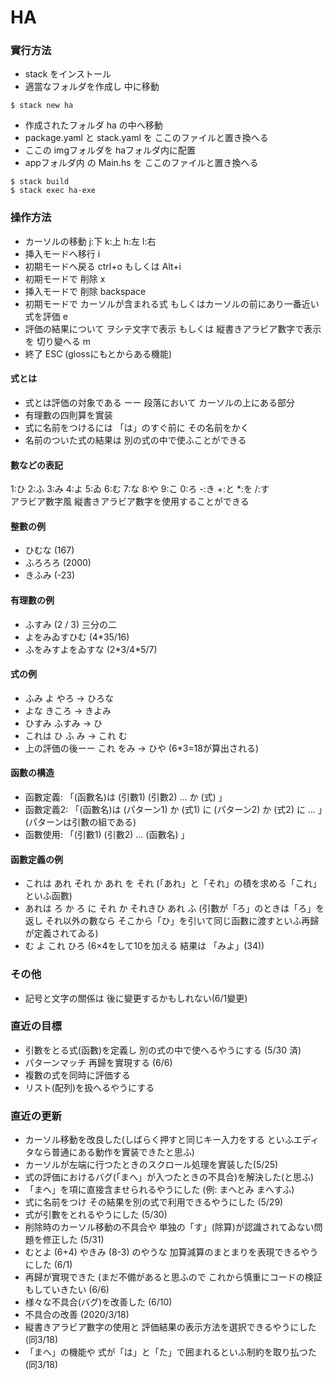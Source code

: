 # HA
### 實行方法

- stack をインストール
- 適當なフォルダを作成し 中に移動

```
$ stack new ha
```
- 作成されたフォルダ ha の中へ移動
- package.yaml と stack.yaml を ここのファイルと置き換へる
- ここの imgフォルダを haフォルダ内に配置
- appフォルダ内 の Main.hs を ここのファイルと置き換へる
```
$ stack build
$ stack exec ha-exe
```

### 操作方法
- カーソルの移動 j:下 k:上 h:左 l:右
- 挿入モードへ移行 i
- 初期モードへ戻る ctrl+o もしくは Alt+i
- 初期モードで 削除 x
- 挿入モードで 削除 backspace
- 初期モードで カーソルが含まれる式 もしくはカーソルの前にあり一番近い式を評価 e
- 評価の結果について ヲシテ文字で表示 もしくは 縦書きアラビア數字で表示 を 切り變へる m
- 終了 ESC (glossにもとからある機能)

#### 式とは
- 式とは評価の対象である ーー 段落において カーソルの上にある部分
- 有理數の四則算を實装
- 式に名前をつけるには 「は」のすぐ前に その名前をかく
- 名前のついた式の結果は 別の式の中で使ふことができる

#### 數などの表記
1:ひ 2:ふ 3:み 4:よ 5:ゐ 6:む 7:な 8:や 9:こ 0:ろ -:き +:と \*:を /:す  
アラビア數字風 縦書きアラビア數字を使用することができる

#### 整數の例
- ひむな (167)
- ふろろろ (2000)
- きふみ (-23)

#### 有理數の例
- ふすみ (2 / 3) 三分の二
- よをみゐすひむ (4\*35/16)
- ふをみすよをゐすな (2\*3/4\*5/7)

#### 式の例
- ふみ よ やろ  -> ひろな
- よな きころ -> きよみ
- ひすみ ふすみ -> ひ
- これは ひ ふ み -> これ む
- 上の評価の後ーー  これ をみ -> ひや (6\*3=18が算出される)

#### 函數の構造
- 函數定義: 「(函數名)は (引數1) (引數2) ... か (式) 」
- 函數定義2: 「(函數名)は (パターン1) か (式1) に (パターン2) か (式2) に ... 」(パターンは引數の組である)
- 函數使用: 「(引數1) (引數2) ... (函數名) 」

#### 函數定義の例
- これは あれ それ か あれ を それ (「あれ」と「それ」の積を求める「これ」といふ函數)
- あれは ろ か ろ に それ か それきひ あれ ふ  (引數が「ろ」のときは「ろ」を返し それ以外の數なら そこから「ひ」を引いて同じ函數に渡すといふ再歸が定義されてゐる)
- む よ これ ひろ (6×4をして10を加える  結果は 「みよ」(34))


### その他
- 記号と文字の關係は 後に變更するかもしれない(6/1變更)

### 直近の目標
- 引數をとる式(函數)を定義し 別の式の中で使へるやうにする (5/30 済)
- パターンマッチ 再歸を實現する (6/6)
- 複數の式を同時に評価する
- リスト(配列)を扱へるやうにする

### 直近の更新
- カーソル移動を改良した(しばらく押すと同じキー入力をする といふエディタなら普通にある動作を實装できたと思ふ)
- カーソルが左端に行つたときのスクロール処理を實装した(5/25)
- 式の評価におけるバグ(「まへ」が入つたときの不具合)を解決した(と思ふ)
- 「まへ」を項に直接含ませられるやうにした (例: まへとみ まへすふ)
- 式に名前をつけ その結果を別の式で利用できるやうにした (5/29)
- 式が引數をとれるやうにした (5/30)
- 削除時のカーソル移動の不具合や 単独の「す」(除算)が認識されてゐない問題を修正した (5/31)
- むとよ (6+4) やきみ (8-3) のやうな 加算減算のまとまりを表現できるやうにした (6/1)
- 再歸が實現できた (まだ不備があると思ふので これから慎重にコードの検証もしていきたい (6/6)
- 様々な不具合(バグ)を改善した (6/10)  
- 不具合の改善 (2020/3/18)  
- 縦書きアラビア數字の使用と 評価結果の表示方法を選択できるやうにした (同3/18)  
- 「まへ」の機能や 式が「は」と「た」で囲まれるといふ制約を取り払つた (同3/18)  

